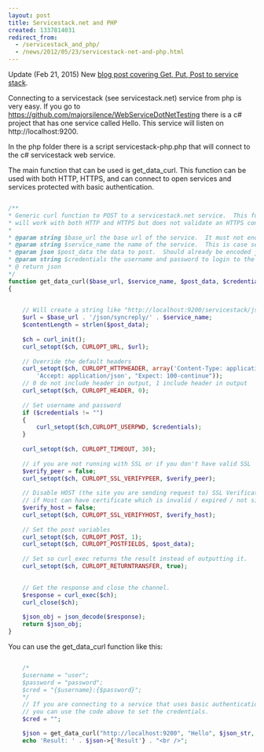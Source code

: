```yaml
---
layout: post
title: Servicestack.net and PHP
created: 1337814031
redirect_from:
  - /servicestack_and_php/
  - /news/2012/05/23/servicestack-net-and-php.html
---
```

Update (Feb 21, 2015) New <a href="http://www.majorsilence.com/php_get_put_post_servicestack">blog post covering Get, Put, Post to service stack</a>.

Connecting to a servicestack (see servicestack.net) service from php is very easy.  If you go to https://github.com/majorsilence/WebServiceDotNetTesting there is a c# project that has one service called Hello.   This service will listen on http://localhost:9200.

In the php folder there is a script servicestack-php.php that will connect to the c# servicestack web service.

The main function that can be used is get_data_curl.  This function can be used with both HTTP, HTTPS, and can connect to open services and services protected with basic authentication.

```php

/**
* Generic curl function to POST to a servicestack.net service.  This function
* will work with both HTTP and HTTPS but does not validate an HTTPS connection.
*
* @param string $base_url the base url of the service.  It must not end with a / character.
* @param string $service_name the name of the service.  This is case sensitive.
* @param json $post_data the data to post.  Should already be encoded json using the json_encode function.
* @param string $credentials the username and password to login to the webservice. A string in Format "Username:Password"
* @ return json
*/
function get_data_curl($base_url, $service_name, $post_data, $credentials)
{

	
	// Will create a string like "http://localhost:9200/servicestack/json/syncreply/Hello";
	$url = $base_url . '/json/syncreply/' . $service_name;
	$contentLength = strlen($post_data);
	
	$ch = curl_init();
	curl_setopt($ch, CURLOPT_URL, $url);
	
	// Override the default headers
	curl_setopt($ch, CURLOPT_HTTPHEADER, array('Content-Type: application/json', 
		'Accept: application/json', "Expect: 100-continue"));
    // 0 do not include header in output, 1 include header in output
	curl_setopt($ch, CURLOPT_HEADER, 0);   
	
	// Set username and password
	if ($credentials != "")
	{
		curl_setopt($ch,CURLOPT_USERPWD, $credentials); 
	}
	
	curl_setopt($ch, CURLOPT_TIMEOUT, 30); 
	
	// if you are not running with SSL or if you don't have valid SSL
	$verify_peer = false;
	curl_setopt($ch, CURLOPT_SSL_VERIFYPEER, $verify_peer);
	
	// Disable HOST (the site you are sending request to) SSL Verification,
	// if Host can have certificate which is invalid / expired / not signed by authorized CA.
	$verify_host = false;
	curl_setopt($ch, CURLOPT_SSL_VERIFYHOST, $verify_host);
	
	// Set the post variables
	curl_setopt($ch, CURLOPT_POST, 1);
	curl_setopt($ch, CURLOPT_POSTFIELDS, $post_data);
	
	// Set so curl_exec returns the result instead of outputting it.
	curl_setopt($ch, CURLOPT_RETURNTRANSFER, true);

	
	// Get the response and close the channel.
	$response = curl_exec($ch);
	curl_close($ch);
	
	$json_obj = json_decode($response);
	return $json_obj;
}


```


You can use the get_data_curl function like this:
```php

	/*
	$username = "user";
	$password = "password";
	$cred = "{$username}:{$password}";
	*/
	// If you are connecting to a service that uses basic authentication 
	// you can use the code above to set the credentials.
	$cred = "";

	$json = get_data_curl("http://localhost:9200", "Hello", $json_str, $cred);
	echo 'Result: ' . $json->{'Result'} . "<br />";

```
